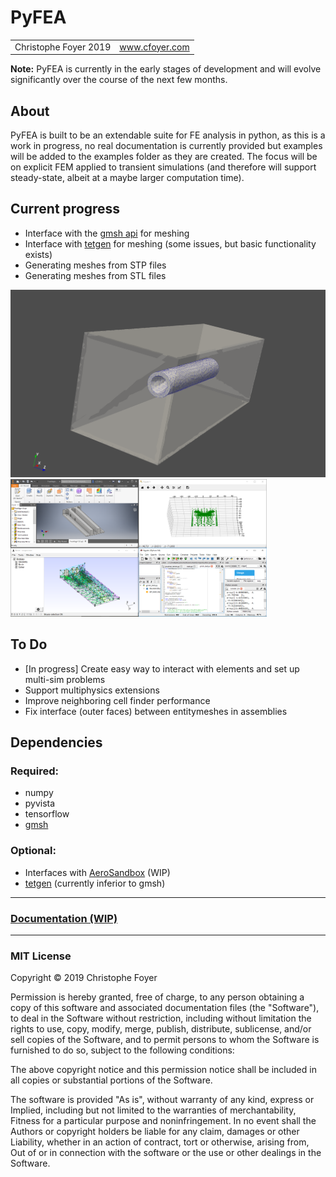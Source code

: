 <h1 id="pyfea">PyFEA</h1>

<table>
  <tbody>
    <tr>
      <td>Christophe Foyer 2019</td>
      <td><a href="https://www.cfoyer.com">www.cfoyer.com</a></td>
    </tr>
  </tbody>
</table>

<p><strong>Note:</strong> PyFEA is currently in the early stages of development and will evolve significantly over the course of the next few months.</p>

<h2 id="about">About</h2>
<p>PyFEA is built to be an extendable suite for FE analysis in python, as this is a work in progress, no real documentation is currently provided but examples will be added to the examples folder as they are created. 
The focus will be on explicit FEM applied to transient simulations (and therefore will support steady-state, albeit at a maybe larger computation time).</p>

<h2 id="current-progress">Current progress</h2>
<ul>
  <li>Interface with the <a href="https://gitlab.onelab.info/gmsh/gmsh/blob/master/api/gmsh.py">gmsh api</a> for meshing</li>
  <li>Interface with <a href="https://github.com/pyvista/tetgen/tree/master/tetgen">tetgen</a> for meshing (some issues, but basic functionality exists)</li>
  <li>Generating meshes from STP files</li>
  <li>Generating meshes from STL files</li>
</ul>

<div>
  <img src="project_files/screenshots/meshing2.png"></img>
  <img src="project_files/screenshots/meshing.png" height=220></img>
</div>

<h2 id="to-do">To Do</h2>
<ul>
  <li>[In progress] Create easy way to interact with elements and set up multi-sim problems</li>
  <li>Support multiphysics extensions</li>
  <li>Improve neighboring cell finder performance</li>
  <li>Fix interface (outer faces) between entitymeshes in assemblies</li>
</ul>

<h2 id="dependencies">Dependencies</h2>
<h3 id="required">Required:</h3>
<ul>
  <li>numpy</li>
  <li>pyvista</li>
  <li>tensorflow</li>
  <li><a href="https://gmsh.info/">gmsh</a></li>
</ul>

<h3 id="optional">Optional:</h3>
<ul>
  <li>Interfaces with <a href="https://github.com/peterdsharpe/AeroSandbox">AeroSandbox</a> (WIP)</li>
  <li><a href="https://github.com/pyvista/tetgen/tree/master/tetgen">tetgen</a> (currently inferior to gmsh)</li>
</ul>

<hr />

<h3 id="documentation-wip"><a href="http://pyfea.cfoyer.com/docs/build/html/index.html">Documentation (WIP)</a></h3>

<hr />

<h3 id="mit-license">MIT License</h3>

<p>Copyright © 2019 Christophe Foyer</p>

<p>Permission is hereby granted, free of charge, to any person obtaining a copy
of this software and associated documentation files (the "Software"), to deal
in the Software without restriction, including without limitation the rights
to use, copy, modify, merge, publish, distribute, sublicense, and/or sell
copies of the Software, and to permit persons to whom the Software is
furnished to do so, subject to the following conditions:</p>

<p>The above copyright notice and this permission notice shall be included in all
copies or substantial portions of the Software.</p>

<p>The software is provided "As is", without warranty of any kind, express or
Implied, including but not limited to the warranties of merchantability,
Fitness for a particular purpose and noninfringement. In no event shall the
Authors or copyright holders be liable for any claim, damages or other
Liability, whether in an action of contract, tort or otherwise, arising from,
Out of or in connection with the software or the use or other dealings in the
Software.</p>
